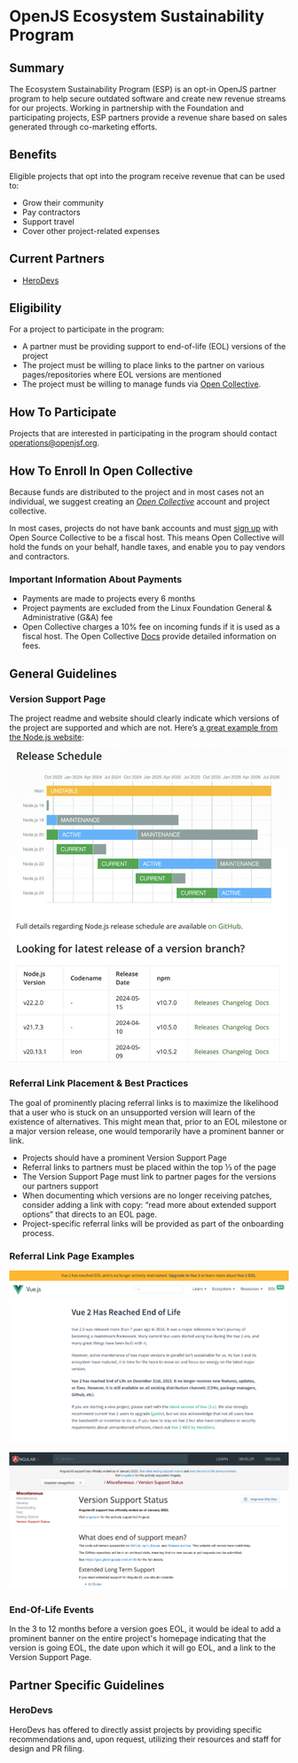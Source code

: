# OpenJS Ecosystem Sustainability Program 

## Summary 

The Ecosystem Sustainability Program (ESP) is an opt-in OpenJS partner program to help secure outdated software and create new revenue streams for our projects. Working in partnership with the Foundation and participating projects, ESP partners provide a revenue share based on sales generated through co-marketing efforts. 

## Benefits

Eligible projects that opt into the program receive revenue that can be used to:

- Grow their community
- Pay contractors
- Support travel
- Cover other project-related expenses

## Current Partners

- [HeroDevs](https://www.herodevs.com/)

## Eligibility

For a project to participate in the program:

- A partner must be providing support to end-of-life (EOL) versions of the project
- The project must be willing to place links to the partner on various pages/repositories where EOL versions are mentioned 
- The project must be willing to manage funds via [Open Collective](https://opencollective.com/).

## How To Participate

Projects that are interested in participating in the program should contact operations@openjsf.org.

## How To Enroll In Open Collective

Because funds are distributed to the project and in most cases not an individual, we suggest creating an *[Open Collective](https://docs.opencollective.com/help/collectives/create-collective)* account and project collective. 

In most cases, projects do not have bank accounts and must [sign up](https://opencollective.com/opensource/apply) with Open Source Collective to be a fiscal host. This means Open Collective will hold the funds on your behalf, handle taxes, and enable you to pay vendors and contractors. 

### Important Information About Payments

- Payments are made to projects every 6 months
- Project payments are excluded from the Linux Foundation General & Administrative (G&A) fee
- Open Collective charges a 10% fee on incoming funds if it is used as a fiscal host. The Open Collective [Docs](https://docs.oscollective.org/how-it-works/fees) provide detailed information on fees.


## General Guidelines

### Version Support Page

The project readme and website should clearly indicate which versions of the project are supported and which are not. Here’s [a great example from the Node.js website](https://nodejs.org/en/about/previous-releases#release-schedule):

![Node Release Schedule](esp-herodevs-node.png)

### Referral Link Placement & Best Practices

The goal of prominently placing referral links is to maximize the likelihood that a user who is stuck on an unsupported version will learn of the existence of alternatives. This might mean that, prior to an EOL milestone or a major version release, one would temporarily have a prominent banner or link.

- Projects should have a prominent Version Support Page
- Referral links to partners must be placed within the top ⅓ of the page
- The Version Support Page must link to partner pages for the versions our partners support
- When documenting which versions are no longer receiving patches, consider adding a link with copy: “read more about extended support options” that directs to an EOL page.
- Project-specific referral links will be provided as part of the onboarding process.

### Referral Link Page Examples

![Vue Referral Page Example](esp-herodevs-vue.png)

![Angular Referral Page Example](esp-herodevs-angular.png)

### End-Of-Life Events

In the 3 to 12 months before a version goes EOL, it would be ideal to add a prominent banner on the entire project's homepage indicating that the version is going EOL, the date upon which it will go EOL, and a link to the Version Support Page.

## Partner Specific Guidelines

### HeroDevs

HeroDevs has offered to directly assist projects by providing specific recommendations and, upon request, utilizing their resources and staff for design and PR filing.
